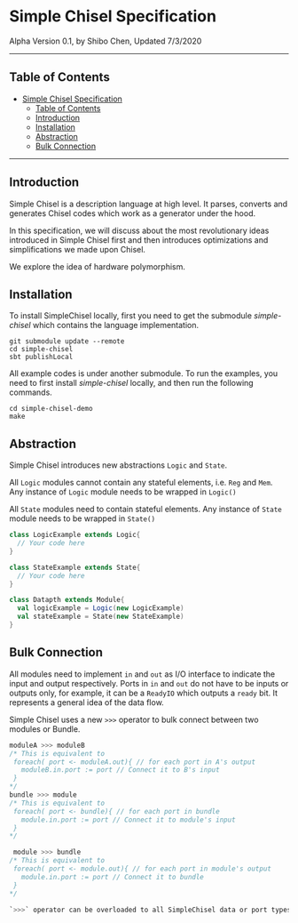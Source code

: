 # Simple Chisel Specification

Alpha Version 0.1, by Shibo Chen, Updated 7/3/2020

---

## Table of Contents

- [Simple Chisel Specification](#simple-chisel-specification)
  - [Table of Contents](#table-of-contents)
  - [Introduction](#introduction)
  - [Installation](#installation)
  - [Abstraction](#abstraction)
  - [Bulk Connection](#bulk-connection)
---

## Introduction

Simple Chisel is a description language at high level. It parses, converts and generates Chisel codes which work as a generator under the hood.

In this specification, we will discuss about the most revolutionary ideas introduced in Simple Chisel first and then introduces optimizations and simplifications we made upon Chisel.

We explore the idea of hardware polymorphism.

## Installation
To install SimpleChisel locally, first you need to get the submodule _simple-chisel_ which contains the language implementation.
```shell script
git submodule update --remote
cd simple-chisel
sbt publishLocal
```

All example codes is under another submodule. To run the examples, you need to first install _simple-chisel_ locally, and then run the following commands.
```shell script
cd simple-chisel-demo
make
```
## Abstraction
Simple Chisel introduces new abstractions `Logic` and `State`.

All `Logic` modules cannot contain any stateful elements, i.e. `Reg` and `Mem`. Any instance of `Logic` module needs to
be wrapped in `Logic()`

All `State` modules need to contain stateful elements. Any instance of `State` module needs to
be wrapped in `State()`

```scala
class LogicExample extends Logic{
  // Your code here
}

class StateExample extends State{
  // Your code here
}

class Datapth extends Module{
  val logicExample = Logic(new LogicExample)
  val stateExample = State(new StateExample)
}
```

## Bulk Connection

All modules need to implement `in` and `out` as I/O interface to indicate the input and output respectively. Ports in `in` and `out` do not have to be inputs or outputs only, for example, it can be a `ReadyIO` which outputs a `ready` bit. It represents a general idea of the data flow.

Simple Chisel uses a new `>>>` operator to bulk connect between two modules or Bundle.

```scala
moduleA >>> moduleB
/* This is equivalent to 
 foreach( port <- moduleA.out){ // for each port in A's output 
   moduleB.in.port := port // Connect it to B's input
 }
*/
bundle >>> module
/* This is equivalent to 
 foreach( port <- bundle){ // for each port in bundle
   module.in.port := port // Connect it to module's input
 }
*/

 module >>> bundle
/* This is equivalent to 
 foreach( port <- module.out){ // for each port in module's output 
   module.in.port := port // Connect it to bundle
 }
*/

`>>>` operator can be overloaded to all SimpleChisel data or port types.
```
